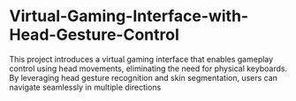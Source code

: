 # Virtual-Gaming-Interface-with-Head-Gesture-Control
This project introduces a virtual gaming interface that enables gameplay control using head movements, eliminating the need for physical keyboards. By leveraging head gesture recognition and skin segmentation, users can navigate seamlessly in multiple directions
